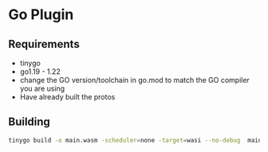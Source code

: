 # Go Plugin

## Requirements

- tinygo
- go1.19 - 1.22
- change the GO version/toolchain in go.mod to match the GO compiler you are using
- Have already built the protos

## Building

```bash
tinygo build -o main.wasm -scheduler=none -target=wasi --no-debug  main.go
```
